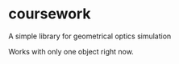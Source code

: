# coursework
A simple library for geometrical optics simulation

Works with only one object right now.
